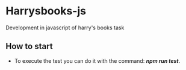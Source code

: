 # Harrysbooks-js
Development in javascript of harry's books task

## How to start

* To execute the test you can do it with the command: **_npm run test_**. 
